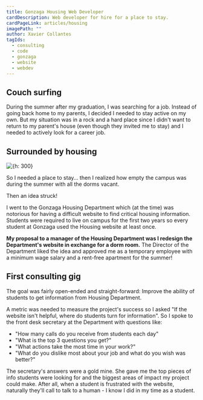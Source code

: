 ```yaml
---
title: Gonzaga Housing Web Developer
cardDescription: Web developer for hire for a place to stay.
cardPageLink: articles/housing
imagePath: ""
author: Xavier Collantes
tagIds:
  - consulting
  - code
  - gonzaga
  - website
  - webdev
---
```


## Couch surfing

During the summer after my graduation, I was searching for a job. Instead of
going back home to my parents, I decided I needed to stay active on my own. But
my situation was in a rock and a hard place since I didn't want to return to my
parent's house (even though they invited me to stay) and I needed to actively
look for a career job.

## Surrounded by housing

![{h: 300}](/articles/images/housing/buzz_apartments.webp)

So I needed a place to stay... then I realized how empty the campus was during
the summer with all the dorms vacant.

Then an idea struck!

I went to the Gonzaga Housing Department which (at the time) was
notorious for having a difficult website to find critical housing information.
Students were required to live on campus for the first two years so every
student at Gonzaga used the Housing website at least once.

**My proposal to a manager of the Housing Department was I redesign the
Department's website in exchange for a dorm room.** The Director of the
Department liked the idea and approved me as a temporary employee with a minimum
wage salary and a rent-free apartment for the summer!

## First consulting gig

The goal was fairly open-ended and straight-forward: Improve the ability of
students to get information from Housing Department.

A metric was needed to measure the project's success so I asked "If the website
isn't helpful, where do students turn for information". So I spoke to the front
desk secretary at the Department with questions like:

- "How many calls do you receive from students each day"
- "What is the top 3 questions you get?"
- "What actions take the most time in your work?"
- "What do you dislike most about your job and what do you wish was better?"

The secretary's answers were a gold mine. She gave me the top pieces of info
students were looking for and the biggest areas of impact my project could make.
After all, when a student is frustrated with the website, naturally they'll call
to talk to a human - I know I did in my time as a student.
